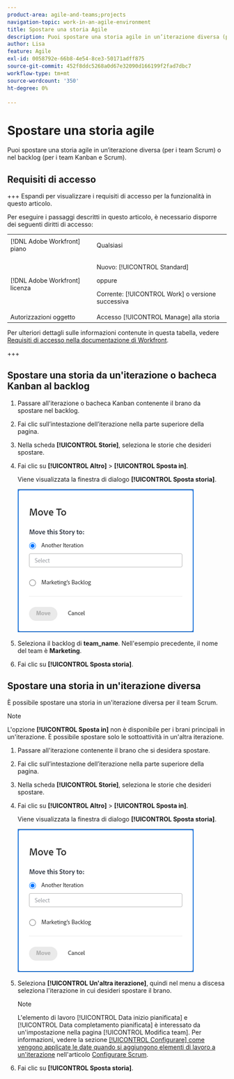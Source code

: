 ```yaml
---
product-area: agile-and-teams;projects
navigation-topic: work-in-an-agile-environment
title: Spostare una storia Agile
description: Puoi spostare una storia agile in un’iterazione diversa (per i team Scrum) o nel backlog (per i team Kanban e Scrum).
author: Lisa
feature: Agile
exl-id: 0058792e-66b8-4e54-8ce3-50171adff875
source-git-commit: 452f8ddc5268a0d67e32090d166199f2fad7dbc7
workflow-type: tm+mt
source-wordcount: '350'
ht-degree: 0%

---
```


# Spostare una storia agile

Puoi spostare una storia agile in un’iterazione diversa (per i team Scrum) o nel backlog (per i team Kanban e Scrum).

## Requisiti di accesso

+++ Espandi per visualizzare i requisiti di accesso per la funzionalità in questo articolo.

Per eseguire i passaggi descritti in questo articolo, è necessario disporre dei seguenti diritti di accesso:

<table style="table-layout:auto"> 
 <col> 
 </col> 
 <col> 
 </col> 
 <tbody> 
  <tr> 
   <td role="rowheader">[!DNL Adobe Workfront] piano</td> 
   <td> <p>Qualsiasi</p> </td> 
  </tr> 
  <tr> 
   <td role="rowheader">[!DNL Adobe Workfront] licenza</td> 
   <td> <p>Nuovo: [!UICONTROL Standard]</p> 
   oppure
   <p>Corrente: [!UICONTROL Work] o versione successiva</p> </td> 
  </tr>
  <tr> 
   <td role="rowheader">Autorizzazioni oggetto</td> 
   <td>Accesso [!UICONTROL Manage] alla storia</td> 
  </tr> 
 </tbody> 
</table>

Per ulteriori dettagli sulle informazioni contenute in questa tabella, vedere [Requisiti di accesso nella documentazione di Workfront](/help/quicksilver/administration-and-setup/add-users/access-levels-and-object-permissions/access-level-requirements-in-documentation.md).

+++

## Spostare una storia da un&#39;iterazione o bacheca Kanban al backlog

1. Passare all&#39;iterazione o bacheca Kanban contenente il brano da spostare nel backlog.
1. Fai clic sull’intestazione dell’iterazione nella parte superiore della pagina.
1. Nella scheda **[!UICONTROL Storie]**, seleziona le storie che desideri spostare.
1. Fai clic su **[!UICONTROL Altro]** > **[!UICONTROL Sposta in]**.

   Viene visualizzata la finestra di dialogo **[!UICONTROL Sposta storia]**.

   ![Finestra di dialogo Sposta storia](assets/iteration-story-move.png)

1. Seleziona il backlog di **team_name**.
Nell&#39;esempio precedente, il nome del team è **Marketing**.

1. Fai clic su **[!UICONTROL Sposta storia]**.

## Spostare una storia in un&#39;iterazione diversa

È possibile spostare una storia in un&#39;iterazione diversa per il team Scrum.

>[!NOTE]
>
>L&#39;opzione **[!UICONTROL Sposta in]** non è disponibile per i brani principali in un&#39;iterazione. È possibile spostare solo le sottoattività in un&#39;altra iterazione.

1. Passare all&#39;iterazione contenente il brano che si desidera spostare.
1. Fai clic sull’intestazione dell’iterazione nella parte superiore della pagina.
1. Nella scheda **[!UICONTROL Storie]**, seleziona le storie che desideri spostare.
1. Fai clic su **[!UICONTROL Altro]** > **[!UICONTROL Sposta in]**.

   Viene visualizzata la finestra di dialogo **[!UICONTROL Sposta storia]**.

   ![Finestra di dialogo Sposta storia](assets/iteration-story-move.png)

1. Seleziona **[!UICONTROL Un&#39;altra iterazione]**, quindi nel menu a discesa seleziona l&#39;iterazione in cui desideri spostare il brano.

   >[!NOTE]
   >
   >L&#39;elemento di lavoro [!UICONTROL Data inizio pianificata] e [!UICONTROL Data completamento pianificata] è interessato da un&#39;impostazione nella pagina [!UICONTROL Modifica team]. Per informazioni, vedere la sezione [[!UICONTROL Configurare] come vengono applicate le date quando si aggiungono elementi di lavoro a un&#39;iterazione](../../agile/get-started-with-agile-in-workfront/configure-scrum.md#configure-how-dates-are-applied-when-adding-work-items-to-an-iteration) nell&#39;articolo [Configurare Scrum](../../agile/get-started-with-agile-in-workfront/configure-scrum.md).

1. Fai clic su **[!UICONTROL Sposta storia]**.

